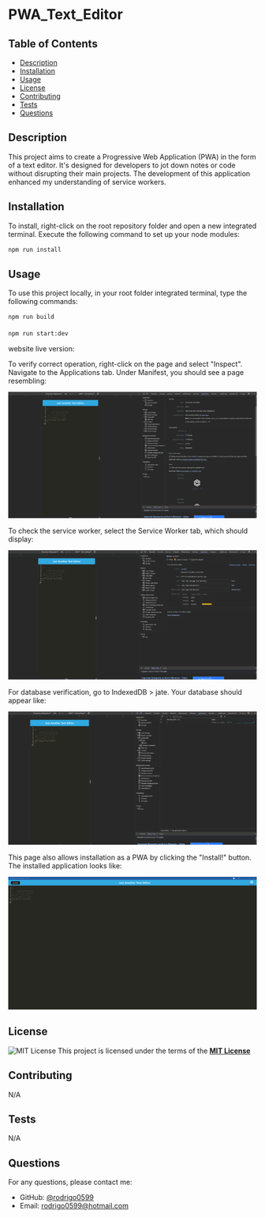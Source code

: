 # PWA_Text_Editor

## Table of Contents

- [Description](#description)
- [Installation](#installation)
- [Usage](#usage)
- [License](#license)
- [Contributing](#contributing)
- [Tests](#tests)
- [Questions](#questions)

## Description

This project aims to create a Progressive Web Application (PWA) in the form of a text editor. It's designed for developers to jot down notes or code without disrupting their main projects. The development of this application enhanced my understanding of service workers.

## Installation

To install, right-click on the root repository folder and open a new integrated terminal. Execute the following command to set up your node modules:

```bash
npm run install
```

## Usage

To use this project locally, in your root folder integrated terminal, type the following commands:

```bash
npm run build

npm run start:dev
```

website live version:

To verify correct operation, right-click on the page and select "Inspect". Navigate to the Applications tab. Under Manifest, you should see a page resembling:

![Manifest Page for J.A.T.E](./client/src/images/manifest.png)

To check the service worker, select the Service Worker tab, which should display:

![Service Worker Page for J.A.T.E](./client/src/images/service.png)

For database verification, go to IndexedDB > jate. Your database should appear like:

![Database Page for J.A.T.E](./client/src/images/jate.png)

This page also allows installation as a PWA by clicking the "Install!" button. The installed application looks like:

![Installed App for J.A.T.E](./client/src/images/install.png)

## License

![MIT License](https://img.shields.io/badge/License-MIT-yellow.svg)
This project is licensed under the terms of the **[MIT License](https://opensource.org/licenses/MIT)**

## Contributing

N/A

## Tests

N/A

## Questions

For any questions, please contact me:

- GitHub: [@rodrigo0599](https://github.com/rodrigo0599)
- Email: rodrigo0599@hotmail.com
